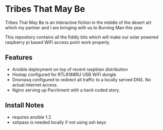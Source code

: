 Tribes That May Be
==================

Tribes That May Be is an interactive fiction in the middle of the desert art which my partner and I are bringing with us to Burning Man this year. 

This repository contains all the fiddly bits which will make our solar powered raspberry pi based WiFi access point work properly.

Features
--------

* Ansible deployment on top of recent raspbian distribution
* Hostap configured for RTL8188RU USB WiFi dongle
* Dnsmasq configured to redirect all traffic to a locally served DNS. No actual internet access.
* Nginx serving up Parchment with a hard-coded story.

Install Notes
-------------

* requires ansible 1.2
* sshpass is needed locally if not using ssh keys
